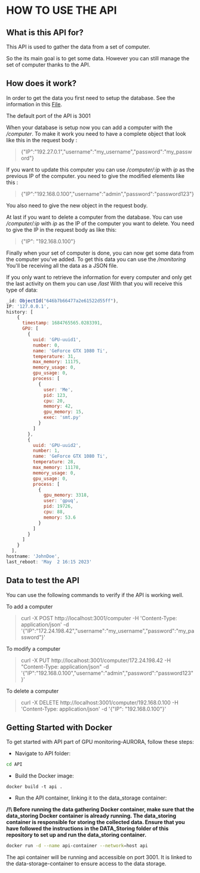 # HOW TO USE THE API

## What is this API for?

This API is used to gather the data from a set of computer.

So the its main goal is to get some data.
However you can still manage the set of computer thanks to the API.

## How does it work?

In order to get the data you first need to setup the database.
See the information in this [File](../data_storage/README.md).

The default port of the API is 3001

When your database is setup now you can add a computer with the */computer*.
To make it work you need to have a complete object that look like this in the request body :

> {"IP":"192.27.0.1","username":"my_username","password":"my_password"}

If you want to update this computer you can use */computer/:ip*
with *ip* as the previous IP of the computer. you need to give the modified elements like this :

> {"IP":"192.168.0.100","username":"admin","password":"password123"}


You also need to give the new object in the request body.

At last if you want to delete a computer from the database. You can use */computer/:ip*
with *ip* as the IP of the computer you want to delete. You need to give the IP in the request body as like this:

> {"IP": "192.168.0.100"}

Finally when your set of computer is done, you can now get some data from the computer you've added.
To get this data you can use the */monitoring*
You'll be receiving all the data as a JSON file.

If you only want to retrieve the information for every computer and only get the last activity on them you can use */last*
With that you will receive this type of data:

```javascript
_id: ObjectId("646b7b66477a2e61522d55ff"),
IP: '127.0.0.1',
history: [
    {
      timestamp: 1684765565.0283391,
      GPU: [
        {
          uuid: 'GPU-uuid1',
          number: 0,
          name: 'GeForce GTX 1080 Ti',
          temperature: 31,
          max_memory: 11175,
          memory_usage: 0,
          gpu_usage: 0,
          process: [
            {
              user: 'Me',
              pid: 123,
              cpu: 20,
              memory: 42,
              gpu_memory: 15,
              exec: 'smt.py'
            }
          ]
        },
        {
          uuid: 'GPU-uuid2',
          number: 1,
          name: 'GeForce GTX 1080 Ti',
          temperature: 28,
          max_memory: 11178,
          memory_usage: 0,
          gpu_usage: 0,
          process: [
            {
              gpu_memory: 3318,
              user: 'gpuq',
              pid: 19726,
              cpu: 88,
              memory: 53.6
            }
          ]
        }
      ]
    }
  ],
hostname: 'JohnDoe',
last_reboot: 'May  2 16:15 2023'
```

## Data to test the API

You can use the following commands to verify if the API is working well.

To add a computer
> curl -X POST http://localhost:3001/computer -H 'Content-Type: application/json' -d '{"IP":"172.24.198.42","username":"my_username","password":"my_password"}'

To modify a computer
>curl -X PUT http://localhost:3001/computer/172.24.198.42 -H "Content-Type: application/json" -d '{"IP":"192.168.0.100","username":"admin","password":"password123"}' 

To delete a computer
>curl -X DELETE http://localhost:3001/computer/192.168.0.100 -H 'Content-Type: application/json' -d '{"IP": "192.168.0.100"}'


## Getting Started with Docker

To get started with API part of GPU monitoring-AURORA, follow these steps:

- Navigate to API folder:

```bash
cd API
```

- Build the Docker image:

```shell
docker build -t api .
```

- Run the API container, linking it to the data_storage container:

**/!\ Before running the data gathering Docker container, make sure that the data_storing Docker container is already running. The data_storing container is responsible for storing the collected data. Ensure that you have followed the instructions in the DATA_Storing folder of this repository to set up and run the data_storing container.**

```bash
docker run -d --name api-container --network=host api
```

The api container will be running and accessible on port 3001. It is linked to the data-storage-container to ensure access to the data storage.
